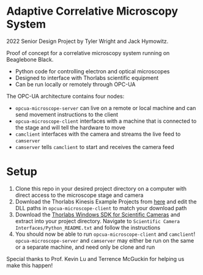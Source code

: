 # Adaptive Correlative Microscopy System
2022 Senior Design Project by Tyler Wright and Jack Hymowitz. 

Proof of concept for a correlative microscopy system running on Beaglebone Black.
- Python code for controlling electron and optical microscopes
- Designed to interface with Thorlabs scientific equipment
- Can be run locally or remotely through OPC-UA

The OPC-UA architecture contains four nodes:
- `opcua-microscope-server` can live on a remote or local machine and can send movement instructions to the client
- `opcua-microscope-client` interfaces with a machine that is connected to the stage and will tell the hardware to move
- `camclient` interfaces with the camera and streams the live feed to `camserver`
- `camserver` tells `camclient` to start and receives the camera feed

# Setup
1. Clone this repo in your desired project directory on a computer with direct access to the microscope stage and camera
2. Download the Thorlabs Kinesis Example Projects from [here](https://www.thorlabs.com/newgrouppage9.cfm?objectgroup_id=10285) and edit the DLL paths in `opcua-microscope-client` to match your download path
3. Download the [Thorlabs Windows SDK for Scientific Cameras](https://www.thorlabs.com/software_pages/viewsoftwarepage.cfm?code=ThorCam) and extract into your project directory. Navigate to `Scientific Camera Interfaces/Python_README.txt` and follow the instructions
4. You should now be able to run `opcua-microscope-client` and `camclient`! `opcua-microscope-server` and `camserver` may either be run on the same or a separate machine, and need only be clone and run

Special thanks to Prof. Kevin Lu and Terrence McGuckin for helping us make this happen!
